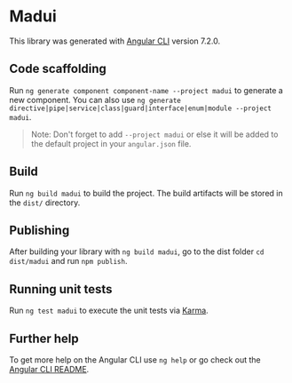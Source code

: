 # Madui

This library was generated with [Angular CLI](https://github.com/angular/angular-cli) version 7.2.0.

## Code scaffolding

Run `ng generate component component-name --project madui` to generate a new component. You can also use `ng generate directive|pipe|service|class|guard|interface|enum|module --project madui`.
> Note: Don't forget to add `--project madui` or else it will be added to the default project in your `angular.json` file. 

## Build

Run `ng build madui` to build the project. The build artifacts will be stored in the `dist/` directory.

## Publishing

After building your library with `ng build madui`, go to the dist folder `cd dist/madui` and run `npm publish`.

## Running unit tests

Run `ng test madui` to execute the unit tests via [Karma](https://karma-runner.github.io).

## Further help

To get more help on the Angular CLI use `ng help` or go check out the [Angular CLI README](https://github.com/angular/angular-cli/blob/master/README.md).
